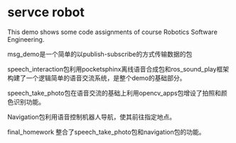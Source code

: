 # servce robot
This demo shows some code assignments of course Robotics Software Engineering.


msg_demo是一个简单的以publish-subscribe的方式传输数据的包

speech_interaction包利用pocketsphinx离线语音合成包和ros_sound_play框架构建了一个逻辑简单的语音交流系统，是整个demo的基础部分。

speech_take_photo包在语音交流的基础上利用opencv_apps包增设了拍照和颜色识别功能。

Navigation包利用语音控制机器人导航，使其前往指定地点。

final_homework 整合了speech_take_photo包和navigation包的功能。


